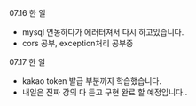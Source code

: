 07.16 한 일

- mysql 연동하다가 에러터져서 다시 하고있습니다.
- cors 공부, exception처리 공부중

07.17 한 일

- kakao token 발급 부분까지 학습했습니다.
- 내일은 진짜 강의 다 듣고 구현 완료 할 예정입니다..